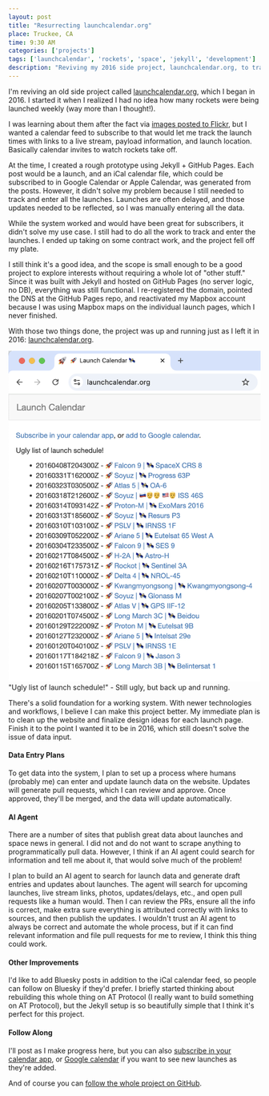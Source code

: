 ```yaml
---
layout: post
title: "Resurrecting launchcalendar.org"
place: Truckee, CA
time: 9:30 AM
categories: ['projects']
tags: ['launchcalendar', 'rockets', 'space', 'jekyll', 'development']
description: "Reviving my 2016 side project, launchcalendar.org, to track rocket launches with new tools and workflows"
---
```


I'm reviving an old side project called [launchcalendar.org](https://launchcalendar.org), which I began in 2016. I started it when I realized I had no idea how many rockets were being launched weekly (way more than I thought!).

I was learning about them after the fact via [images posted to Flickr](https://flickr.com/photos/cjmartin/galleries/72157663755931904/), but I wanted a calendar feed to subscribe to that would let me track the launch times with links to a live stream, payload information, and launch location. Basically calendar invites to watch rockets take off.

At the time, I created a rough prototype using Jekyll + GitHub Pages. Each post would be a launch, and an iCal calendar file, which could be subscribed to in Google Calendar or Apple Calendar, was generated from the posts. However, it didn't solve my problem because I still needed to track and enter all the launches. Launches are often delayed, and those updates needed to be reflected, so I was manually entering all the data.

While the system worked and would have been great for subscribers, it didn't solve my use case. I still had to do all the work to track and enter the launches. I ended up taking on some contract work, and the project fell off my plate.

I still think it's a good idea, and the scope is small enough to be a good project to explore interests without requiring a whole lot of "other stuff." Since it was built with Jekyll and hosted on GitHub Pages (no server logic, no DB), everything was still functional. I re-registered the domain, pointed the DNS at the GitHub Pages repo, and reactivated my Mapbox account because I was using Mapbox maps on the individual launch pages, which I never finished.

With those two things done, the project was up and running just as I left it in 2016: [launchcalendar.org](https://launchcalendar.org).

![List of launches from 2016](/assets/images/launchcalendar/index-2016.png)
"Ugly list of launch schedule!" - Still ugly, but back up and running.

There's a solid foundation for a working system. With newer technologies and workflows, I believe I can make this project better. My immediate plan is to clean up the website and finalize design ideas for each launch page. Finish it to the point I wanted it to be in 2016, which still doesn't solve the issue of data input.

#### Data Entry Plans

To get data into the system, I plan to set up a process where humans (probably me) can enter and update launch data on the website. Updates will generate pull requests, which I can review and approve. Once approved, they'll be merged, and the data will update automatically.

#### AI Agent

There are a number of sites that publish great data about launches and space news in general. I did not and do not want to scrape anything to programmatically pull data. However, I think if an AI agent could search for information and tell me about it, that would solve much of the problem!

I plan to build an AI agent to search for launch data and generate draft entries and updates about launches. The agent will search for upcoming launches, live stream links, photos, updates/delays, etc., and open pull requests like a human would. Then I can review the PRs, ensure all the info is correct, make extra sure everything is attributed correctly with links to sources, and then publish the updates. I wouldn't trust an AI agent to always be correct and automate the whole process, but if it can find relevant information and file pull requests for me to review, I think this thing could work.

#### Other Improvements

I'd like to add Bluesky posts in addition to the iCal calendar feed, so people can follow on Bluesky if they'd prefer. I briefly started thinking about rebuilding this whole thing on AT Protocol (I really want to build something on AT Protocol), but the Jekyll setup is so beautifully simple that I think it's perfect for this project.

#### Follow Along

I'll post as I make progress here, but you can also [subscribe in your calendar app](webcal://launchcalendar.org/calendar.ics), or [Google calendar](https://calendar.google.com/calendar/render?cid=https://launchcalendar.org/calendar.ics) if you want to see new launches as they're added.

And of course you can [follow the whole project on GitHub](https://github.com/cjmartin/launchcalendar.org).

